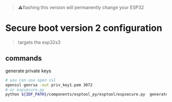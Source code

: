 > ⚠️flashing this version will permanently change your ESP32

# Secure boot version 2 configuration

> targets the esp32s3

## commands

generate private keys

```bash
# you can use open ssl
openssl genrsa -out priv_key1.pem 3072
# or espsecure.py
python ${IDF_PATH}/components/esptool_py/esptool/espsecure.py  generate_signing_key --version 2 --scheme rsa3072 priv_key1.pem
```
